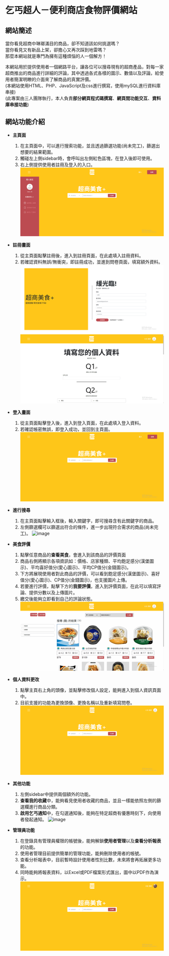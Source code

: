 # 乞丐超人－便利商店食物評價網站

## 網站簡述
當你看見超商中琳瑯滿目的商品，卻不知道該如何挑選嗎？\
當你看見又有新品上架，卻擔心又再次踩到地雷嗎？\
那麼本網站就是專門為擁有這種煩惱的人一個解方！

本網站用於提供使用者一個網路平台，讓各位可以搜尋現有的超商產品，對每一家超商推出的商品進行詳細的評論，其中透過各式各樣的圖示、數值以及評論，給使用者簡潔明瞭的介面來了解商品的真實評價。\
(本網站使用HTML、PHP、JavaScript及css進行撰寫，使用mySQL進行資料庫串接)\
(此專案由三人團隊執行，本人負責**部分網頁程式碼撰寫**、**網頁間功能交互**、**資料庫串接功能**)

## 網站功能介紹
- **主頁面**
  1. 在主頁面中，可以進行搜索功能，並且透過篩選功能(尚未完工)，篩選出想要的結果範圍。
  2. 觸碰左上側sidebar時，會呼叫出左側紅色區塊，在登入後即可使用。
  3. 右上側提供使用者註冊及登入的入口。
  ![image](readmePic/主頁_未登入.png)

- **註冊畫面**
  1. 從主頁面點擊註冊後，進入到註冊頁面，在此處填入註冊資料。
  2. 若確認資料無誤/無衝突，即註冊成功，並進到問卷頁面，填寫額外資料。
  ![image](readmePic/註冊畫面.png)
  ![image](readmePic/問卷填寫.gif)

- **登入畫面**
  1. 從主頁面點擊登入後，進入到登入頁面，在此處填入登入資料。
  2. 若確認帳密無誤，即登入成功，並回到主頁面。
  ![image](readmePic/登入.gif)

- **進行搜尋**
  1. 在主頁面點擊輸入框後，輸入關鍵字，即可搜尋含有此關鍵字的商品。
  2. 左側篩選欄可以篩選出符合的條件，進一步出現符合需求的商品(尚未完工)。
  ![image](readmePic/進行搜尋.gif)

- **美食評價**
  1. 點擊任意商品的**查看美食**，會進入到該商品的評價頁面
  2. 商品右側將顯示各項資訊如：價格、店家種類、平均飽足感分(漢堡圖示)、平均喜好值分(愛心圖示)、平均CP值分(金錢圖示)。
  3. 下方將展現使用者對此商品的評價，可以看到飽足感分(漢堡圖示)、喜好值分(愛心圖示)、CP值分(金錢圖示)，也支援圖片上傳。
  4. 若要進行評價，點擊下方的**我要評價**，進入到評價頁面，在此可以填寫評論、提供分數以及上傳圖片。
  5. 繳交後能夠立即看到自己的評論狀態。
  ![image](readmePic/美食評價.gif)

- **個人資料更改**
  1. 點擊主頁右上角的頭像，並點擊修改個人設定，能夠進入到個人資訊頁面中。
  2. 目前支援的功能為更換頭像、更換名稱以及重新填寫問卷。
  ![image](readmePic/個人資料更改.gif)

- **其他功能**
  1. 左側sidebar中提供兩個額外的功能。
  2. **查看我的收藏**中，能夠看見使用者收藏的商品，並且一樣能依照左側的篩選欄進行商品分類。
  3. **啟用乞丐通知**中，在勾選通知後，能夠在特定超商有優惠時刻下，向使用者發起通知。
  ![image](readmePic/其他功能.gif)

- **管理員功能**
  1. 在登錄具有管理員權限的帳號後，能夠解鎖**使用者管理**以及**查看分析報表**的功能。
  2. 使用者管理目前提供簡單的管理功能，能夠刪除使用者的帳號。
  3. 查看分析報表中，目前暫時設計使用者性別比數，未來將會再拓展更多功能。
  4. 同時能夠將報表資料，以Excel或PDF檔案形式匯出，圖中以PDF作為演示。
  ![image](readmePic/管理者功能.gif)
